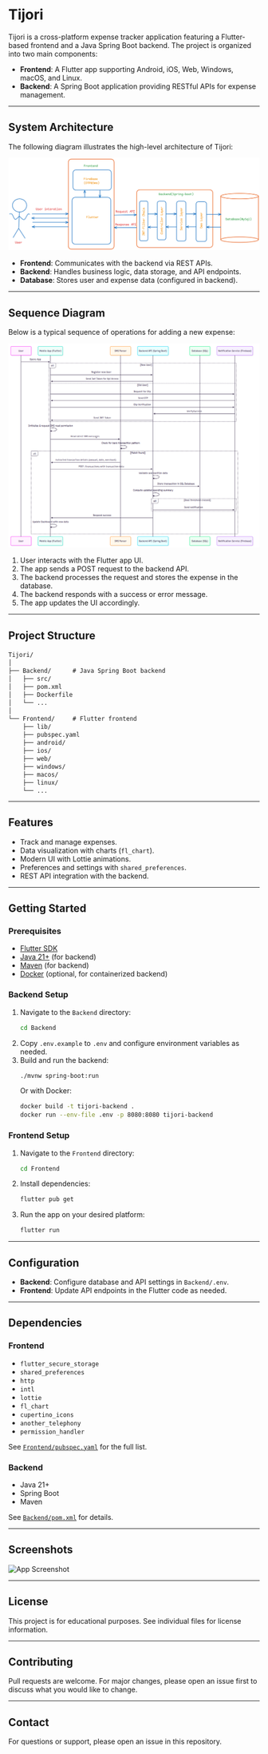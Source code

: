 # Tijori

Tijori is a cross-platform expense tracker application featuring a Flutter-based frontend and a Java Spring Boot backend. The project is organized into two main components:

- **Frontend**: A Flutter app supporting Android, iOS, Web, Windows, macOS, and Linux.
- **Backend**: A Spring Boot application providing RESTful APIs for expense management.

---

## System Architecture

The following diagram illustrates the high-level architecture of Tijori:

![System Architecture](Resources/ArchitectureDiagram.png)

- **Frontend**: Communicates with the backend via REST APIs.
- **Backend**: Handles business logic, data storage, and API endpoints.
- **Database**: Stores user and expense data (configured in backend).

---

## Sequence Diagram

Below is a typical sequence of operations for adding a new expense:

![Sequence Diagram](Resources/SequenceDiagram.png)

1. User interacts with the Flutter app UI.
2. The app sends a POST request to the backend API.
3. The backend processes the request and stores the expense in the database.
4. The backend responds with a success or error message.
5. The app updates the UI accordingly.

---

## Project Structure

```
Tijori/
│
├── Backend/      # Java Spring Boot backend
│   ├── src/
│   ├── pom.xml
│   ├── Dockerfile
│   └── ...
│
└── Frontend/     # Flutter frontend
    ├── lib/
    ├── pubspec.yaml
    ├── android/
    ├── ios/
    ├── web/
    ├── windows/
    ├── macos/
    ├── linux/
    └── ...
```

---

## Features

- Track and manage expenses.
- Data visualization with charts (`fl_chart`).
- Modern UI with Lottie animations.
- Preferences and settings with `shared_preferences`.
- REST API integration with the backend.

---

## Getting Started

### Prerequisites

- [Flutter SDK](https://flutter.dev/docs/get-started/install)
- [Java 21+](https://www.oracle.com/java/technologies/downloads/#java21) (for backend)
- [Maven](https://maven.apache.org/) (for backend)
- [Docker](https://www.docker.com/) (optional, for containerized backend)

### Backend Setup

1. Navigate to the `Backend` directory:
    ```sh
    cd Backend
    ```
2. Copy `.env.example` to `.env` and configure environment variables as needed.
3. Build and run the backend:
    ```sh
    ./mvnw spring-boot:run
    ```
   Or with Docker:
    ```sh
    docker build -t tijori-backend .
    docker run --env-file .env -p 8080:8080 tijori-backend
    ```

### Frontend Setup

1. Navigate to the `Frontend` directory:
    ```sh
    cd Frontend
    ```
2. Install dependencies:
    ```sh
    flutter pub get
    ```
3. Run the app on your desired platform:
    ```sh
    flutter run
    ```

---

## Configuration

- **Backend**: Configure database and API settings in `Backend/.env`.
- **Frontend**: Update API endpoints in the Flutter code as needed.

---

## Dependencies

### Frontend

- `flutter_secure_storage`
- `shared_preferences`
- `http`
- `intl`
- `lottie`
- `fl_chart`
- `cupertino_icons`
- `another_telephony`
- `permission_handler`

See [`Frontend/pubspec.yaml`](Frontend/pubspec.yaml) for the full list.

### Backend

- Java 21+
- Spring Boot
- Maven

See [`Backend/pom.xml`](Backend/pom.xml) for details.

---

## Screenshots

![App Screenshot](Frontend/Screenshot_20250530_161220.png)

---

## License

This project is for educational purposes. See individual files for license information.

---

## Contributing

Pull requests are welcome. For major changes, please open an issue first to discuss what you would like to change.

---

## Contact

For questions or support, please open an issue in this repository.